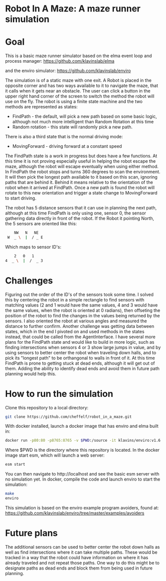 Robot In A Maze: A maze runner simulation
===

Goal
==

This is a basic maze runner simulator based on the elma event loop and process manager:
https://github.com/klavinslab/elma

and the enviro simulator:
https://github.com/klavinslab/enviro


The simulation is of a static maze with one exit. A Robot is placed in the opposite corner and has two ways available to it to navigate the maze, that it calls when it gets near an obstacle. The user can click a button in the upper right hand corner of the screen to switch the method the robot will use on the fly. The robot is using a finite state machine and the two methods are represented as states:

- FindPath - the default, will pick a new path based on some basic logic, although not much more intelligent than Random Rotation at this time
- Random rotation - this state will randomly pick a new path.

There is also a third state that is the normal driving mode:
- MovingForward - driving forward at a constant speed

The FindPath state is a work in progress but does have a few functions. At this time it is not proving especially useful in helping the robot escape the maze, although the robot will escape eventually when using either method. In FindPath the robot stops and turns 360 degrees to scan the environment. It will then pick the longest path available to it based on this scan, ignoring paths that are behind it. Behind it means relative to the orientation of the robot when it arrived at FindPath. Once a new path is found the robot will rotate to this new orientation and trigger a state change to MovingForward to start driving.

The robot has 5 distance sensors that it can use in planning the next path, although at this time FindPath is only using one, sensor 0, the sensor gathering data directly in front of the robot. If the Robot it pointing North, the 5 sensors are oriented like this:

```bash
    NW   N   NE
 W  _ \  |  / _ E
 ```

 Which maps to sensor ID's:
 ```bash
     2   0   1
 4  _ \  |  /  _ 3
```

Challenges
==

Figuring out the order of the ID's of the sensors took some time. I solved this by centering the robot in a simple rectangle to find sensors with matching values (2 and 1 would have the same values, 4 and 3 would have the same values, when the robot is oriented at 0 radians), then offseting the position of the robot to find the changes in the values being returned by the sensors. I also oriented the robot at various angles and measured the distance to further confirm. Another challenge was getting data between states, which in the end I pivoted on and used methods in the states instead, that could be called from the AgentInterface.
I have several more plans for the FindPath state and would like to build in more logic, such as finding intersections when sensors 4 or 3 show large jumps in value, and by using sensors to better center the robot when traveling down halls, and to pick its "longest path" to be orthangonal to walls in front of it. At this time FindPath is prone to getting stuck at dead ends, although it will get out of them. Adding the ability to identify dead ends and avoid them in future path planning would help this.

How to run the simulation
===

Clone this repository to a local directory:
```bash
git clone https://github.com/cheffelf/robot_in_a_maze.git
```
With docker installed, launch a docker image that has enviro and elma built in:
```bash
docker run -p80:80 -p8765:8765 -v $PWD:/source -it klavins/enviro:v1.6 bash
```
Where $PWD is the directory where this repository is located. In the docker image start esm, which will launch a web server:

```bash
esm start
```
You can then navigate to http://localhost and see the basic esm server with no simulation yet.
In docker, compile the code and launch enviro to start the simulation:
```bash
make
enviro
```

This simulation is based on the enviro example program avoiders, found at:
https://github.com/klavinslab/enviro/tree/master/examples/avoiders


Future plans
==

The additional sensors can be used to better center the robot down halls as well as find intersections where it can take multiple paths. These would be tracked in a way that the robot could have information on where it has already traveled and not repeat those paths. One way to do this might be to designate paths as dead ends and block them from being used in future planning.